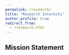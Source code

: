 ```yaml
---
permalink: /research/
title: "Research Interests"
author_profile: true
redirect_from:
  - /research.html
---
```


## Mission Statement
